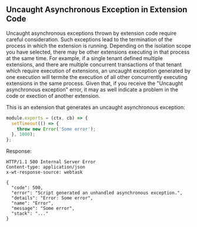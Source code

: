 ## Uncaught Asynchronous Exception in Extension Code

Uncaught asynchronous exceptions thrown by extension code require careful consideration. Such exceptions lead to the termination of the process in which the extension is running. Depending on the isolation scope you have selected, there may be other extensions executing in that process at the same time. For example, if a single tenant defined multiple extensions, and there are multiple concurrent transactions of that tenant which require execution of extensions, an uncaught exception generated by one execution will termite the execution of all other concurrently executing extensions in the same process. Given that, if you receive the "Uncaught asynchronous exception" error, it may as well indicate a problem in the code or exection of another extension. 

This is an extension that generates an uncaught asynchronous exception:

```javascript
module.exports = (ctx, cb) => {
  setTimeout(() => {
    throw new Error('Some error');
  }, 1000);
};
```

Response: 

```
HTTP/1.1 500 Internal Server Error
Content-type: application/json
x-wt-response-source: webtask

{
  "code": 500,
  "error": "Script generated an unhandled asynchronous exception.",
  "details": "Error: Some error",
  "name": "Error",
  "message": "Some error",
  "stack": "..."
}
```